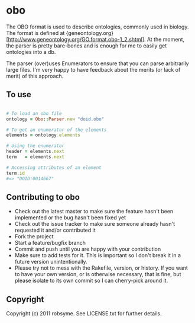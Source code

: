# obo

The OBO format is used to describe ontologies, commonly used in biology. The format is defined at {geneontology.org}[http://www.geneontology.org/GO.format.obo-1_2.shtml]. At the moment, the parser is pretty bare-bones and is enough for me to easily get ontologies into a db. 

The parser (over)uses Enumerators to ensure that you can parse arbitrarily large files. I'm very happy to have feedback about the merits (or lack of merit) of this approach.

## To use

```ruby

# To load an obo file
ontology = Obo::Parser.new "doid.obo"

# To get an enumerator of the elements
elements = ontology.elements

# Using the enumerator
header = elements.next
term   = elements.next

# Accessing attributes of an element
term.id 
#=> "DOID:0014667"

```

## Contributing to obo
 
* Check out the latest master to make sure the feature hasn't been implemented or the bug hasn't been fixed yet
* Check out the issue tracker to make sure someone already hasn't requested it and/or contributed it
* Fork the project
* Start a feature/bugfix branch
* Commit and push until you are happy with your contribution
* Make sure to add tests for it. This is important so I don't break it in a future version unintentionally.
* Please try not to mess with the Rakefile, version, or history. If you want to have your own version, or is otherwise necessary, that is fine, but please isolate to its own commit so I can cherry-pick around it.

## Copyright

Copyright (c) 2011 robsyme. See LICENSE.txt for
further details.

